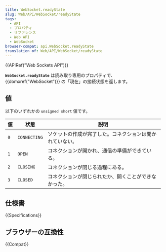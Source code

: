 ```yaml
---
title: WebSocket.readyState
slug: Web/API/WebSocket/readyState
tags:
  - API
  - プロパティ
  - リファレンス
  - Web API
  - WebSocket
browser-compat: api.WebSocket.readyState
translation_of: Web/API/WebSocket/readyState
---
```

{{APIRef("Web Sockets API")}}

**`WebSocket.readyState`** は読み取り専用のプロパティで、 {{domxref("WebSocket")}} の「現在」の接続状態を返します。

## 値

以下のいずれかの `unsigned short` 値です。

| 値 | 状態        | 説明                                              |
| ----- | ------------ | -------------------------------------------------------- |
| `0`   | `CONNECTING` | ソケットの作成が完了した。コネクションは開かれていない。 |
| `1`   | `OPEN`       | コネクションが開かれ、通信の準備ができている。           |
| `2`   | `CLOSING`    | コネクションが閉じる過程にある。                         |
| `3`   | `CLOSED`     | コネクションが閉じられたか、開くことができなかった。     |

## 仕様書

{{Specifications}}

## ブラウザーの互換性

{{Compat}}
